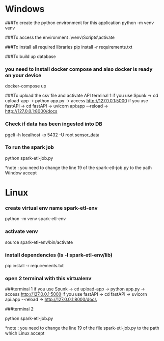 # Windows
###To create the python environment for this application
 python -m venv venv

###To access the environment
.\venv\Scripts\activate

###To install all required libraries 
pip install -r requirements.txt

###To build up database
### you need to install docker compose and also docker is ready on your device
docker-compose up

###To upload the csv file and activate API
terminal 1
if you use Spunk -> cd upload-app -> python app.py -> access http://127.0.0.1:5000
if you use fastAPI -> cd fastAPI -> uvicorn api:app --reload -> http://127.0.0.1:8000/docs

### Check if data has been ingested into DB
pgcli -h localhost -p 5432 -U root sensor_data

### To run the spark job
python spark-etl-job.py

*note : you need to change the line 19 of the spark-etl-job.py to the path Window accept


# Linux
### create virtual env name  spark-etl-env

python -m venv spark-etl-env

### activate venv

source spark-etl-env/bin/activate

### install dependencies (ls -l spark-etl-env/lib)

pip install -r requirements.txt

### open 2 terminal with this virtualenv

###terminal 1
if you use Spunk -> cd upload-app -> python app.py -> access http://127.0.0.1:5000 
if you use fastAPI -> cd fastAPI -> uvicorn api:app --reload -> http://127.0.0.1:8000/docs

###terminal 2

python spark-etl-job.py

*note : you need to change the line 19 of the file spark-etl-job.py to the path which Linux accept